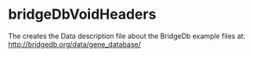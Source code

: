 bridgeDbVoidHeaders
===================

The creates the Data description file about the BridgeDb example files at: http://bridgedb.org/data/gene_database/
